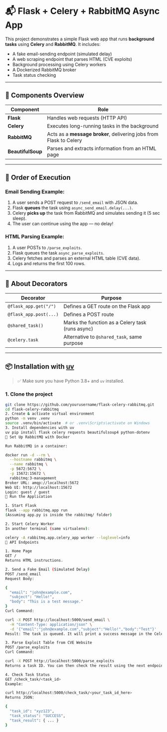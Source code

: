 # 📬 Flask + Celery + RabbitMQ Async App

This project demonstrates a simple Flask web app that runs **background tasks** using **Celery** and **RabbitMQ**. It includes:

- A fake email-sending endpoint (simulated delay)
- A web scraping endpoint that parses HTML (CVE exploits)
- Background processing using Celery workers
- A Dockerized RabbitMQ broker
- Task status checking

---

## 🧱 Components Overview

| Component   | Role                                                                 |
|-------------|----------------------------------------------------------------------|
| **Flask**   | Handles web requests (HTTP API)                                      |
| **Celery**  | Executes long-running tasks in the background                        |
| **RabbitMQ**| Acts as a **message broker**, delivering jobs from Flask to Celery   |
| **BeautifulSoup** | Parses and extracts information from an HTML page              |

---

## 🔄 Order of Execution

### Email Sending Example:
1. A user sends a POST request to `/send_email` with JSON data.
2. Flask **queues** the task using `async_send_email.delay(...)`.
3. Celery **picks up** the task from RabbitMQ and simulates sending it (5 sec sleep).
4. The user can continue using the app — no delay!

### HTML Parsing Example:
1. A user POSTs to `/parse_exploits`.
2. Flask queues the task `async_parse_exploits`.
3. Celery fetches and parses an external HTML table (CVE data).
4. Logs and returns the first 100 rows.

---

## 🧩 About Decorators

| Decorator                  | Purpose                                               |
|----------------------------|-------------------------------------------------------|
| `@flask_app.get("/")`      | Defines a GET route on the Flask app                 |
| `@flask_app.post(...)`     | Defines a POST route                                 |
| `@shared_task()`           | Marks the function as a Celery task (runs async)     |
| `@celery.task`             | Alternative to `@shared_task`, same purpose          |

---

## 📦 Installation with [uv](https://github.com/astral-sh/uv)

> ✅ Make sure you have Python 3.8+ and `uv` installed.

### 1. Clone the project
```bash
git clone https://github.com/yourusername/flask-celery-rabbitmq.git
cd flask-celery-rabbitmq
2. Create & activate virtual environment
python -m venv .venv
source .venv/bin/activate  # or .venv\Scripts\activate on Windows
3. Install dependencies with uv
uv pip install flask celery requests beautifulsoup4 python-dotenv
🐳 Set Up RabbitMQ with Docker

Run RabbitMQ in a container:

docker run -d --rm \
  --hostname rabbitmq \
  --name rabbitmq \
  -p 5672:5672 \
  -p 15672:15672 \
  rabbitmq:3-management
Broker URL: amqp://localhost:5672
Web UI: http://localhost:15672
Login: guest / guest
🚀 Run the Application

1. Start Flask
flask --app rabbitmq.app run
(Assuming app.py is inside the rabbitmq/ folder)

2. Start Celery Worker
In another terminal (same virtualenv):

celery -A rabbitmq.app.celery_app worker --loglevel=info
🔁 API Endpoints

1. Home Page
GET /
Returns HTML instructions.

2. Send a Fake Email (Simulated Delay)
POST /send_email
Request Body:

{
  "email": "john@example.com",
  "subject": "Hello!",
  "body": "This is a test message."
}
Curl Command:

curl -X POST http://localhost:5000/send_email \
  -H "Content-Type: application/json" \
  -d '{"email":"john@example.com","subject":"Hello!","body":"Test"}'
Result: The task is queued. It will print a success message in the Celery worker terminal after 5 seconds.

3. Parse Exploit Table from CVE Website
POST /parse_exploits
Curl Command:

curl -X POST http://localhost:5000/parse_exploits
Returns a task ID. You can then check the result using the next endpoint.

4. Check Task Status
GET /check_task/<task_id>
Example:

curl http://localhost:5000/check_task/<your_task_id_here>
Returns JSON:

{
  "task_id": "xyz123",
  "task_status": "SUCCESS",
  "task_result": { ... }
}
